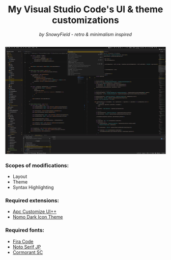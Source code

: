 <div align='center'>
<h1>My Visual Studio Code's UI & theme customizations</h1>
<em>by SnowyField - retro & minimalism inspired</em>
<br/>
<br/>
</div>

![screenshot](./example.png)

### Scopes of modifications:

- Layout
- Theme
- Syntax Highlighting

### Required extensions:

- [Apc Customize UI++](https://marketplace.visualstudio.com/items?itemName=drcika.apc-extension)
- [Nomo Dark Icon Theme](https://marketplace.visualstudio.com/items?itemName=be5invis.vscode-icontheme-nomo-dark)

### Required fonts:

- [Fira Code](https://fonts.google.com/specimen/Fira+Code)
- [Noto Serif JP](https://fonts.google.com/noto/specimen/Noto+Serif+JP)
- [Cormorant SC](https://fonts.google.com/specimen/Cormorant+SC)
